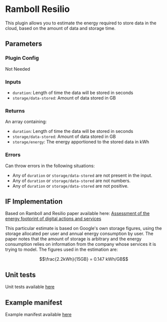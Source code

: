 # Ramboll Resilio

This plugin allows you to estimate the energy required to store data in the cloud, based on the amount of data and storage time.

## Parameters

### Plugin Config

Not Needed

### Inputs

- `duration`: Length of time the data will be stored in seconds
- `storage/data-stored`: Amount of data stored in GB

### Returns

An array containing:

- `duration`: Length of time the data will be stored in seconds
- `storage/data-stored`: Amount of data stored in GB
- `storage/energy`: The energy apportioned to the stored data in kWh

### Errors

Can throw errors in the following situations:

- Any of `duration` or `storage/data-stored` are not present in the input.
- Any of `duration` or `storage/data-stored` are not numbers.
- Any of `duration` or `storage/data-stored` are not positive.

## IF Implementation

Based on Ramboll and Resilio paper available here: [Assessment of the energy footprint of digital actions and services](https://op.europa.eu/en/publication-detail/-/publication/d3b6c0a1-1171-11ee-b12e-01aa75ed71a1)

This particular estimate is based on Google's own storage figures, using the storage allocated per user and annual energy consumption by user. The paper notes that the amount of storage is arbitrary and the energy consumption relies on information from the company whose services it is trying to model. The figures used in the estimation are:

$$\frac{2.2kWh}{15GB} = 0.147 kWh/GB$$

## Unit tests

Unit tests available [here](../../__tests__/unit/lib/ramboll-resilio.test.ts)

## Example manifest

Example manifest available [here](../../../examples/ramboll-resilio.yml)